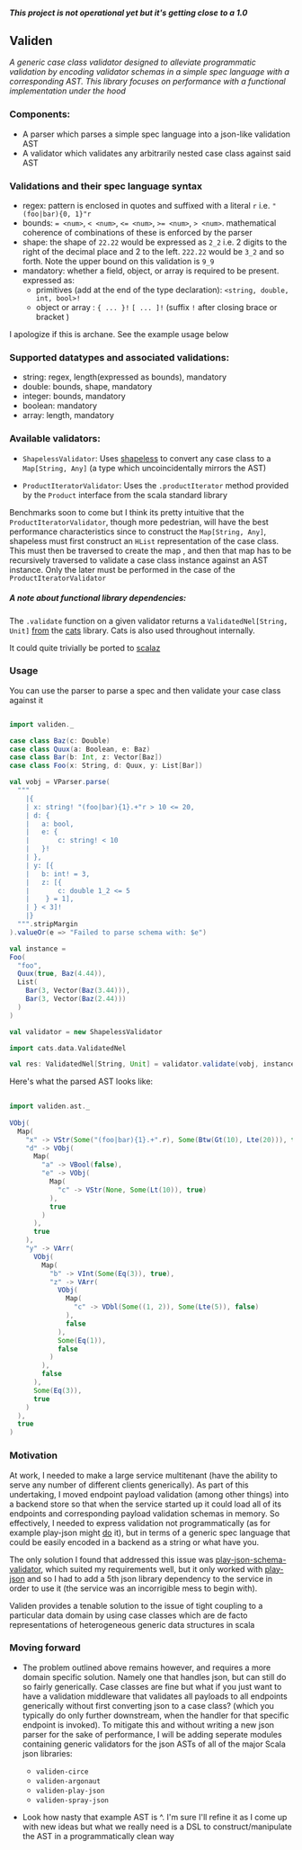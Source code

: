 
##### This project is not operational yet but it's getting close to a 1.0

## Validen

_A generic case class validator designed to alleviate programmatic validation
by encoding validator schemas in a simple spec language with a corresponding AST.
This library focuses on performance with a functional implementation under the hood_

### Components:
* A parser which parses a simple spec language into a json-like validation AST
* A validator which validates any arbitrarily nested case class 
against said AST

### Validations and their spec language syntax
* regex: pattern is enclosed in quotes and suffixed with a literal `r` i.e. `"(foo|bar){0, 1}"r`
* bounds: `= <num>`, `< <num>`, `<= <num>`, `>= <num>`, `> <num>`. mathematical coherence of combinations of these 
 is enforced by the parser
* shape: the shape of `22.22` would be expressed as `2_2` i.e. 2 digits to the right of 
the decimal place and 2 to the left. `222.22` would be `3_2` and so forth. Note the upper 
bound on this validation is `9_9`
* mandatory: whether a field, object, or array is required to be present. expressed as:
  * primitives (add at the end of the type declaration): `<string, double, int, bool>!`
  * object or array : `{ ... }!` `[ ... ]!` (suffix `!` after closing brace or bracket )

I apologize if this is archane. See the example usage below

### Supported datatypes and associated validations:
* string: regex, length(expressed as bounds), mandatory
* double: bounds, shape, mandatory 
* integer: bounds, mandatory
* boolean: mandatory
* array: length, mandatory

### Available validators:

* `ShapelessValidator`: Uses [shapeless](https://github.com/milessabin/shapeless) to convert
any case class to a `Map[String, Any]` (a type which uncoincidentally mirrors the AST)

* `ProductIteratorValidator`: Uses the `.productIterator` method
provided by the `Product` interface from the scala standard library

Benchmarks soon to come but I think its pretty intuitive that the 
`ProductIteratorValidator`, though more pedestrian, will have the best performance characteristics 
since to construct the `Map[String, Any]`, shapeless must first construct an 
`HList` representation of the case class. This must then be traversed to create the map
, and then that map has to be recursively traversed to validate
a case class instance against an AST instance. Only the later must be performed in the case
 of the `ProductIteratorValidator`

##### A note about functional library dependencies:

The `.validate` function on a given validator
returns a `ValidatedNel[String, Unit]` [from](http://typelevel.org/cats/datatypes/validated.html)
the [cats](http://typelevel.org/cats/) library. 
Cats is also used throughout internally. 

It could quite trivially be ported to [scalaz](https://github.com/scalaz/scalaz)

### Usage

You can use the parser to parse a spec and then 
validate your case class against it

```scala

import validen._

case class Baz(c: Double)
case class Quux(a: Boolean, e: Baz)
case class Bar(b: Int, z: Vector[Baz])
case class Foo(x: String, d: Quux, y: List[Bar])

val vobj = VParser.parse(
  """
    |{
    | x: string! "(foo|bar){1}.+"r > 10 <= 20,
    | d: {
    | 	a: bool,
    |  	e: {
    |  		c: string! < 10
    |   }!
    | },
    | y: [{
    |  	b: int! = 3,
    |   z: [{
    | 		c: double 1_2 <= 5 
    |    } = 1],
    | } < 3]!
    |}
  """.stripMargin
).valueOr(e => "Failed to parse schema with: $e")

val instance = 
Foo(
  "foo",
  Quux(true, Baz(4.44)),
  List(
    Bar(3, Vector(Baz(3.44))),
    Bar(3, Vector(Baz(2.44)))
  )
)

val validator = new ShapelessValidator

import cats.data.ValidatedNel

val res: ValidatedNel[String, Unit] = validator.validate(vobj, instance)
```

Here's what the parsed AST looks like: 

```scala
 
import validen.ast._
 
VObj(
  Map(
    "x" -> VStr(Some("(foo|bar){1}.+".r), Some(Btw(Gt(10), Lte(20))), true),
    "d" -> VObj(
      Map(
        "a" -> VBool(false),
        "e" -> VObj(
          Map(
            "c" -> VStr(None, Some(Lt(10)), true)
          ),
          true
        )
      ),
      true
    ),
    "y" -> VArr(
      VObj(
        Map(
          "b" -> VInt(Some(Eq(3)), true),
          "z" -> VArr(
            VObj(
              Map(
                "c" -> VDbl(Some((1, 2)), Some(Lte(5)), false)
              ),
              false
            ),
            Some(Eq(1)),
            false
          )
        ),
        false
      ),
      Some(Eq(3)),
      true
    )
  ),
  true
)
```

### Motivation

At work, I needed to make a large service 
multitenant (have the ability to serve any
number of different clients generically). As part 
of this undertaking, I moved endpoint payload validation
(among other things) into a backend store so that
when the service started up it could load
all of its endpoints and corresponding payload
validation schemas in memory. So effectively,
I needed to express validation not programmatically (as for
example play-json might [do](https://www.playframework.com/documentation/2.5.x/ScalaJsonCombinators#Validation-with-Reads) it), but in terms of a generic
spec language that could be easily encoded in a backend
as a string or what have you.

The only solution I found that addressed this issue
was [play-json-schema-validator](https://github.com/eclipsesource/play-json-schema-validator),
which suited my requirements well, but it only worked with
[play-json](https://github.com/playframework/play-json)
and so I had to add a 5th json library dependency
to the service in order to use it (the 
service was an incorrigible mess to begin with).

Validen provides a tenable solution to the issue of
tight coupling to a particular data domain 
by using case classes which are de facto representations
of heterogeneous generic data structures in scala

### Moving forward

- The problem outlined above remains however, and requires 
a more domain specific solution. Namely one that handles json, but can 
still do so fairly generically. Case classes are fine 
but what if you just want to have a validation middleware
that validates all payloads to all endpoints generically
without first converting json to a case class? (which you
typically do only further downstream, when the handler for 
that specific endpoint is invoked). To mitigate this
and without writing a new json parser for the sake of performance,
I will be adding seperate modules containing generic validators 
for the json ASTs of all of the major Scala json libraries:

  * `validen-circe`
  * `validen-argonaut`
  * `validen-play-json`
  * `validen-spray-json`

- Look how nasty that example AST is ^. I'm sure I'll refine it as
 I come up with new ideas but what we really need is a DSL to 
 construct/manipulate the AST in a programmatically clean way
